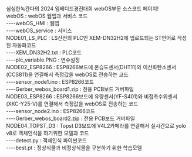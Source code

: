 심심한녹칸다의 2024 임베디드경진대회 webOS부문 소스코드 페이지!  
webOS : webOS 웹앱과 서비스 코드  
----webOS_HMI : 웹앱  
----webOS_service : 서비스  
NODE01_LS_PLC : LS산전의 PLC인 XEM-DN32H2에 업로드되는 ST언어로 작성된 자동화코드  
----XEM_DN32H2.txt : PLC코드  
----plc_variable.PNG : 변수설정  
NODE02_ESP8266 : ESP8266보드에 온습도센서(DHT11)와 이산화탄소센서(CCS811)을 연결해서 측정값을 webOS로 전송하는 코드  
----sensor_node1.ino : ESP8266코드  
----Gerber_webos_board1.zip : 전용 PCB보드 거버파일  
NODE03_ESP8266 : ESP8266보드에 유량센서(YF-S401)와 비접촉수위센서(XKC-Y25-V)를 연결해서 측정값을 webOS로 전송하는 코드  
----sensor_node2.ino : ESP8266코드  
----Gerber_webos_board2.zip : 전용 PCB보드 거버파일  
NODE04_TOPST_D3 : Topst D3보드에 V4L2카메라를 연결해서 실시간으로 yolo v8로 객체인식을 하기위한 모델과 코드  
----detect.py : 객체인식 파이썬코드  
----best.pt : 정상식물과 비정상식물을 구분하기 위한 학습모델  

